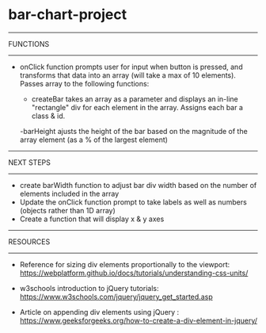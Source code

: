 # bar-chart-project


*********
FUNCTIONS
*********
- onClick function prompts user for input when button is pressed, and transforms that data into an array (will take a max of 10 elements). Passes array to the following functions:

    - createBar takes an array as a parameter and displays an in-line "rectangle" div for each element in the array. Assigns each bar a class & id.

    -barHeight ajusts the height of the bar based on the magnitude of the array element (as a % of the largest element)


**********
NEXT STEPS
**********
- create barWidth function to adjust bar div width based on the number of elements included in the array
- Update the onClick function prompt to take labels as well as numbers (objects rather than 1D array)
- Create a function that will display x & y axes

*********
RESOURCES
*********
- Reference for sizing div elements proportionally to the viewport:  https://webplatform.github.io/docs/tutorials/understanding-css-units/

- w3schools introduction to jQuery tutorials: https://www.w3schools.com/jquery/jquery_get_started.asp

- Article on appending div elements using jQuery : 
https://www.geeksforgeeks.org/how-to-create-a-div-element-in-jquery/
